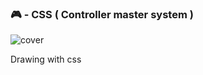 ### 🎮  - CSS ( Controller master system )

<img src="https://kleitonads.github.io/controller-master-system-001/screenshot/controller001.png" alt="cover" />

Drawing with css
